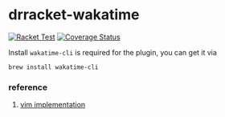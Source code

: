 # drracket-wakatime

[![Racket Test](https://github.com/racket-tw/drracket-wakatime/actions/workflows/racket-gui-test.yml/badge.svg)](https://github.com/racket-tw/drracket-wakatime/actions/workflows/racket-gui-test.yml)
[![Coverage Status](https://coveralls.io/repos/github/racket-tw/drracket-wakatime/badge.svg?branch=develop)](https://coveralls.io/github/racket-tw/drracket-wakatime?branch=develop)

Install `wakatime-cli` is required for the plugin, you can get it via

```shell
brew install wakatime-cli
```

### reference

1. [vim implementation](https://github.com/wakatime/vim-wakatime/blob/master/plugin/wakatime.vim#L471)
